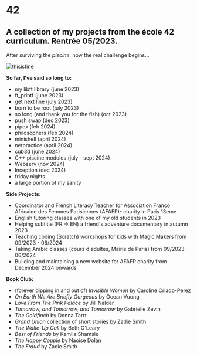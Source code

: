 # 42
## A collection of my projects from the école 42 curriculum. Rentrée 05/2023.
After surviving the _piscine_, now the real challenge begins...

![thisisfine](https://github.com/lbarry9/42/assets/127246677/7b3e0fb1-891f-4f9a-bc8e-207772cc35ab)

**So far, I've said so long to:**
- my libft library (june 2023)
- ft_printf (june 2023)
- get next line (july 2023)
- born to be root (july 2023)
- so long (and thank you for the fish) (oct 2023)
- push swap (dec 2023)
- pipex (feb 2024)
- philosophers (feb 2024)
- minishell (april 2024)
- netpractice (april 2024)
- cub3d (june 2024)
- C++ piscine modules (july - sept 2024)
- Webserv (nov 2024)
- Inception (dec 2024)
- friday nights
- a large portion of my sanity

**Side Projects:**
- Coordinator and French Literacy Teacher for Association Franco Africaine des Femmes Parisiennes (AFAFP)- charity in Paris 13eme
- English tutoring classes with one of my old students in 2023
- Helping subtitle (FR -> EN) a friend's adventure documentary in autumn 2023
- Teaching coding (Scratch) workshops for kids with Magic Makers from 09/2023 - 06/2024
- Taking Arabic classes (cours d'adultes, Mairie de Paris) from 09/2023 - 06/2024
- Building and maintaining a new website for AFAFP charity from December 2024 onwards

**Book Club:**
- (forever dipping in and out of) _Invisible Women_ by Caroline Criado-Perez
- _On Earth We Are Briefly Gorgeous_ by Ocean Vuong
- _Love From The Pink Palace_ by Jill Nalder
- _Tomorrow, and Tomorrow, and Tomorrow_ by Gabrielle Zevin
- _The Goldfinch_ by Donna Tarrt
- _Grand Union_ collection of short stories by Zadie Smith
- _The Wake-Up Call_ by Beth O'Leary
- _Best of Friends_ by Kamila Shamsie
- _The Happy Couple_ by Naoise Dolan
- _The Fraud_ by Zadie Smith
